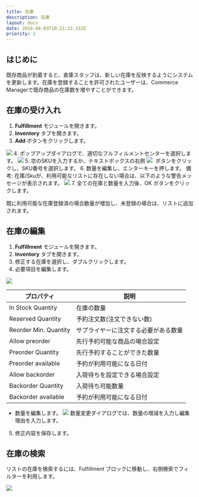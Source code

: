 ```yaml
---
title: 在庫
description: 在庫
layout: docs
date: 2016-06-03T10:21:23.333Z
priority: 1
---
```

## はじめに

既存商品が到着すると、倉庫スタッフは、新しい在庫を反映するようにシステムを更新します。在庫を登録することを許可されたユーザーは、Commerce Managerで既存商品の在庫数を増やすことができます。

## 在庫の受け入れ

1. **Fulfillment** モジュールを開きます。
2. **Inventory** タブを開きます。
3. **Add** ボタンをクリックします。
  <img src="../../../../assets/images/docs/image2013-5-29_17_38_44.png" />
4. ポップアップダイアログで、適切なフルフィルメントセンターを選択します。
  <img src="../../../../assets/images/docs/image2013-6-14_14_55_14.png" />
5. 空のSKUを入力するか、テキストボックスの右側
  <img src="../../../../assets/images/docs/image2013-6-14_14_56_55.png" />
   ボタンをクリックし、SKU番号を選択します。
6. 数量を編集し、エンターキーを押します。
  備考: 在庫/Skuが、利用可能なリストに存在しない場合は、以下のような警告メッセージが表示されます。
  <img src="../../../../assets/images/docs/image2013-6-14_15_12_17.png" />
7. 全ての在庫と数量を入力後、OK ボタンをクリックします。

既に利用可能な在庫登録済の場合数量が増加し、未登録の場合は、リストに追加されます。

## 在庫の編集

1. **Fulfillment** モジュールを開きます。
2. **Inventory** タブを開きます。
3. 修正する在庫を選択し、ダブルクリックします。
4. 必要項目を編集します。
  <img src="../../../../assets/images/docs/image2013-6-14_15_38_48.png" />

|プロパティ|説明|
|---------|----|
|In Stock Quantity|在庫の数量|
|Reserved Quantity|予約注文数(注文できない数)|
|Reorder Min. Quantity|サプライヤーに注文する必要がある数量|
|Allow preorder|先行予約可能な商品の場合設定|
|Preorder Quantity|先行予約することができた数量|
|Preorder available|予約が利用可能になる日付|
|Allow backorder|入荷待ちを設定できる場合設定|
|Backorder Quantity|入荷待ち可能数量|
|Backorder available|予約が利用可能になる日付|

- 数量を編集します。
  <img src="../../../../assets/images/docs/image2013-6-14_16_4_3.png" />
  数量変更ダイアログでは、数量の増減を入力し編集理由を入力します。

5. 修正内容を保存します。

## 在庫の検索

リストの在庫を検索するには、Fulfillment ブロックに移動し、右側検索でフィルターを利用します。

<img src="../../../../assets/images/docs/search_inventory.PNG" />